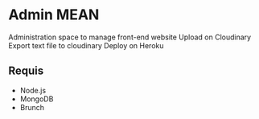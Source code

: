 # Admin MEAN

Administration space to manage front-end website
Upload on Cloudinary
Export text file to cloudinary
Deploy on Heroku


## Requis
- Node.js
- MongoDB
- Brunch